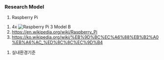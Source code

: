### Research Model
1. Raspberry Pi 
1) 4x ![Raspberry Pi 3 Model B](https://en.wikipedia.org/wiki/File:Raspberry-Pi-3-Flat-Top.jpg)
2) https://en.wikipedia.org/wiki/Raspberry_Pi
3) https://ko.wikipedia.org/wiki/%EB%9D%BC%EC%A6%88%EB%B2%A0%EB%A6%AC_%ED%8C%8C%EC%9D%B4


1. 실내환경기준
